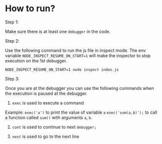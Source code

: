 # How to run?

Step 1:

Make sure there is at least one `debugger` in the code.

Step 2:

Use the following command to run the js file in inspect mode. The env variable `NODE_INSPECT_RESUME_ON_START=1` will make the inspector to stop execution on the 1st debugger.
```
NODE_INSPECT_RESUME_ON_START=1 node inspect index.js
```

Step 3:

Once you are at the debugger you can use the following commands when the execution is paused at the debugger.

1. `exec` is used to execute a command

Example:
`exec('a')` to print the value of variable `a`
`exec('sum(a,b)');` to call a function called `sum()` with arguments `a`, `b`.

2. `cont` is used to continue to next `debugger;`

3. `next` is used to go to the next line

